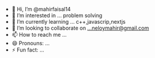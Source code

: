 - 👋 Hi, I’m @mahirfaisal14
- 👀 I’m interested in ... problem solving
- 🌱 I’m currently learning ... c++,javascrip,nextjs
- 💞️ I’m looking to collaborate on ...neloymahir@gmail.com
- 📫 How to reach me ...
- 😄 Pronouns: ...
- ⚡ Fun fact: ...

<!---
mahirfaisal14/mahirfaisal14 is a ✨ special ✨ repository because its `README.md` (this file) appears on your GitHub profile.
You can click the Preview link to take a look at your changes.
--->
